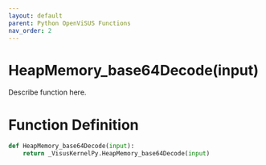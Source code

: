 ```yaml
---
layout: default
parent: Python OpenViSUS Functions
nav_order: 2
---
```


# HeapMemory_base64Decode(input)

Describe function here.

# Function Definition

```python
def HeapMemory_base64Decode(input):
    return _VisusKernelPy.HeapMemory_base64Decode(input)

```